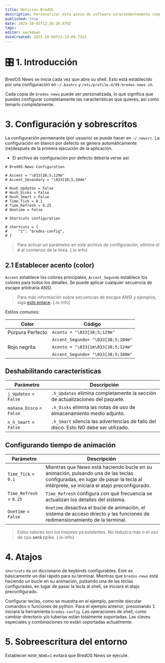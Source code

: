```yaml
---
title: Noticias BredOS
description: Personalizar esta pieza de software sorprendentemente complicada.
published: true
date: 2025-10-05T12:26:26.876Z
tags:
editor: markdown
dateCreated: 2025-10-04T21:13:09.732Z
---
```


# 🎛️ 1. Introducción

BredOS News se inicia cada vez que abre su shell. Esto está establecido por una configuración en `~/.bashrc` y `/etc/profile.d/99-bredos-news.sh`.

Cada copia de `bredos-news` puede ser personalizada, lo que significa que puedes configurar completamente las características que quieres, así como temarlo completamente.

# 3. Configuración y sobrescritos

La configuración permenante (por usuario) se puede hacer en `~/.newsrc`. La configuración en blanco por defecto se genera automáticamente (re)después de la primera ejecución de la aplicación.

- El archivo de configuración por defecto debería verse así:

```
# BredOS-News Configuration

# Accent = "\033[38;5;129m"
# Accent_Secondary = "\033[38;5;104m"

# Hush_Updates = False
# Hush_Disks = False
# Hush_Smart = False
# Time_Tick = 0.1
# Time_Refresh = 0.25
# Onetime = False

# Shortcuts configuration

# shortcuts = {
#     "1": "bredos-config",
# }
```

> Para activar un parámetro en este archivo de configuración, elimine el <kbd>#</kbd> al comienzo de la línea.
> {.is-info}

## 2.1 Establecer acento (color)

`Accent` establece los colores principales, `Accent_Segundo` establece los colores para todos los detalles. Se puede aplicar cualquier secuencia de escape arbitraria ANSI.

> Para más información sobre secuencias de escape ANSI y ejemplos, siga [este enlace](https://gist.github.com/fnky/458719343aabd01cfb17a3a4f7296797).
> {.is-info}

Estilos comunes:

| Color            | Código                               |
| ---------------- | ------------------------------------ |
| Púrpura Perfecto | `Acento = "\033[38;5;129m"`         |
|                  | `Accent_Segundo= "\033[38;5;104m"`  |
| Rojo negrita     | `Acento = "\033[1m\033[38;5;124m"` |
|                  | `Accent_Segundo= "\033[38;5;160m"`  |

## Deshabilitando características

| Parámetro                | Descripción                                                                                                          |
| ------------------------ | -------------------------------------------------------------------------------------------------------------------- |
| `j_Updates` = `False`    | `.h_Updates` elimina completamente la sección de actualizaciones del paquete.                        |
| `mañana_Disco` = `False` | `.h_Disks` elimina las notas de uso de almacenamiento medio adjunto.                                 |
| `n_h_Smart` = `False`    | `.h_Smart` silencia las advertencias de fallo del disco. Esto NO debe ser utilizado. |

## Configurando tiempo de animación

| Parámetro               | Descripción                                                                                                                                                                                    |
| ----------------------- | ---------------------------------------------------------------------------------------------------------------------------------------------------------------------------------------------- |
| `Time_Tick` = `0.1`     | Mientras que News está haciendo bucle en su animación, pulsando una de las teclas configuradas, en lugar de pasar la tecla al intérprete, se iniciará el atajo preconfigurado. |
| `Time_Refresh` = `0.25` | `Time_Refresh` configura con qué frecuencia se actualizan los detalles del sistema.                                                                                            |
| `Onetime` = `False`     | `Onetime` desactiva el bucle de animación, el sistema de acceso directo y las funciones de redimensionamiento de la terminal.                                                  |

> Estos valores son los mejores ya existentes. No reduzca más o el uso de cpu **será** ppike.
> {.is-info}

# 4. Atajos

`shortcuts` es un diccionario de keybinds configurables. Este es básicamente un dial rápido para su terminal. Mientras que `bredos-news` está haciendo un bucle en su animación, pulsando una de las teclas configuradas, en lugar de pasar la tecla al shell, se iniciará el atajo preconfigurado.

Configurar teclas, como se muestra en el ejemplo, permite ejecutar comandos o funciones de python. Para el ejemplo anterior, presionando <kbd>1</kbd> iniciará la herramienta `bredos-config`. Las operaciones de shell, como cambiar directorio y/o tuberías están totalmente soportadas. Las claves especiales y combinaciones no están soportadas actualmente.

# 5. Sobreescritura del entorno

Establecer `HUSH_NEWS=1` evitará que BredOS News se ejecute.
